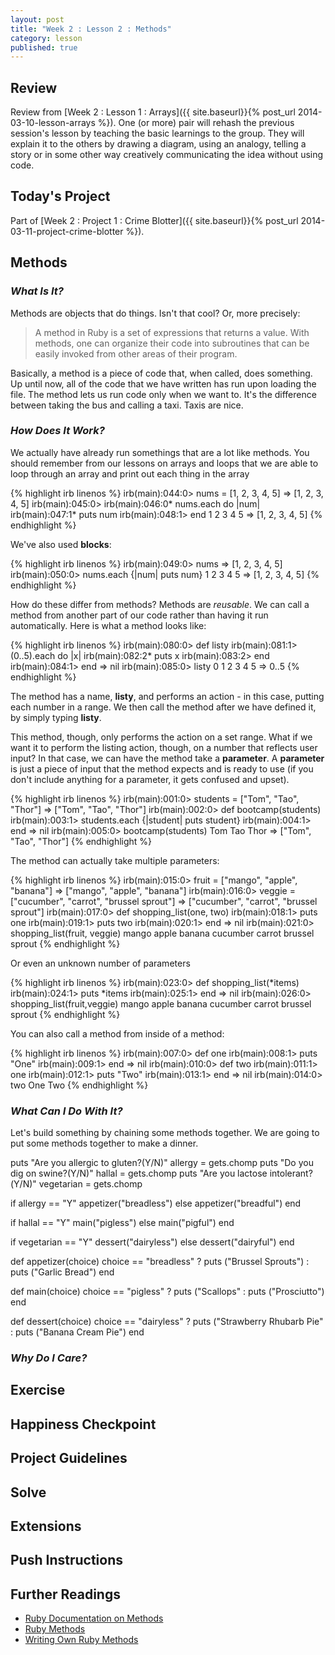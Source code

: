 ```yaml
---
layout: post
title: "Week 2 : Lesson 2 : Methods"
category: lesson
published: true
---
```


## Review

Review from [Week 2 : Lesson 1 : Arrays]({{ site.baseurl}}{% post_url 2014-03-10-lesson-arrays %}).  One (or more) pair will rehash the previous session's lesson by teaching the basic learnings to the group.  They will explain it to the others by drawing a diagram, using an analogy, telling a story or in some other way creatively communicating the idea without using code.

## Today's Project<a name="todays-project"></a>

Part of [Week 2 : Project 1 : Crime Blotter]({{ site.baseurl}}{% post_url 2014-03-11-project-crime-blotter %}).

## Methods

### _What Is It?_

Methods are objects that do things.  Isn't that cool?  Or, more precisely:

> A method in Ruby is a set of expressions that returns a value. With methods, one can organize their code into subroutines that can be easily invoked from other areas of their program. 

Basically, a method is a piece of code that, when called, does something.  Up until now, all of the code that we have written has run upon loading the file.  The method lets us run code only when we want to.  It's the difference between taking the bus and calling a taxi.  Taxis are nice.  

### _How Does It Work?_

We actually have already run somethings that are a lot like methods.  You should remember from our lessons on arrays and loops that we are able to loop through an array and print out each thing in the array

{% highlight irb linenos %}
irb(main):044:0> nums = [1, 2, 3, 4, 5]
=> [1, 2, 3, 4, 5]
irb(main):045:0> 
irb(main):046:0* nums.each do |num|
irb(main):047:1*     puts num
irb(main):048:1> end
1
2
3
4
5
=> [1, 2, 3, 4, 5]
{% endhighlight %}

We've also used **blocks**:

{% highlight irb linenos %}
irb(main):049:0> nums
=> [1, 2, 3, 4, 5]
irb(main):050:0> nums.each {|num| puts num}
1
2
3
4
5
=> [1, 2, 3, 4, 5]
{% endhighlight %}

How do these differ from methods?  Methods are _reusable_.  We can call a method from another part of our code rather than having it run automatically.  Here is what a method looks like:

{% highlight irb linenos %}
irb(main):080:0> def listy
irb(main):081:1> 	(0..5).each do |x|
irb(main):082:2* 		puts x
irb(main):083:2> 	end
irb(main):084:1> end
=> nil
irb(main):085:0> listy
0
1
2
3
4
5
=> 0..5
{% endhighlight %}

The method has a name, **listy**, and performs an action - in this case, putting each number in a range.  We then call the method after we have defined it, by simply typing **listy**. 

This method, though, only performs the action on a set range. What if we want it to perform the listing action, though, on a number that reflects user input?  In that case, we can have the method take a **parameter**.  A **parameter** is just a piece of input that the method expects and is ready to use (if you don't include anything for a parameter, it gets confused and upset).  

{% highlight irb linenos %}
irb(main):001:0> students = ["Tom", "Tao", "Thor"]
=> ["Tom", "Tao", "Thor"]
irb(main):002:0> def bootcamp(students)
irb(main):003:1> students.each {|student| puts student}
irb(main):004:1> end
=> nil
irb(main):005:0> bootcamp(students)
Tom
Tao
Thor
=> ["Tom", "Tao", "Thor"]
{% endhighlight %}

The method can actually take multiple parameters:

{% highlight irb linenos %}
irb(main):015:0> fruit = ["mango", "apple", "banana"]
=> ["mango", "apple", "banana"]
irb(main):016:0> veggie = ["cucumber", "carrot", "brussel sprout"]
=> ["cucumber", "carrot", "brussel sprout"]
irb(main):017:0> def shopping_list(one, two)
irb(main):018:1> puts one
irb(main):019:1> puts two
irb(main):020:1> end
=> nil
irb(main):021:0> shopping_list(fruit, veggie)
mango
apple
banana
cucumber
carrot
brussel sprout
{% endhighlight %}

Or even an unknown number of parameters

{% highlight irb linenos %}
irb(main):023:0> def shopping_list(*items)
irb(main):024:1> puts *items
irb(main):025:1> end
=> nil
irb(main):026:0> shopping_list(fruit,veggie)
mango
apple
banana
cucumber
carrot
brussel sprout
{% endhighlight %}

You can also call a method from inside of a method:

{% highlight irb linenos %}
irb(main):007:0> def one
irb(main):008:1> 	puts "One"
irb(main):009:1> end
=> nil
irb(main):010:0> def two
irb(main):011:1> 	one
irb(main):012:1> 	puts "Two"
irb(main):013:1> end
=> nil
irb(main):014:0> two
One
Two
{% endhighlight %}

### _What Can I Do With It?_

Let's build something by chaining some methods together.  We are going to put some methods together to make a dinner.  

puts "Are you allergic to gluten?(Y/N)"
allergy = gets.chomp
puts "Do you dig on swine?(Y/N)"
hallal = gets.chomp
puts "Are you lactose intolerant?(Y/N)"
vegetarian = gets.chomp

if allergy == "Y"
	appetizer("breadless")
else
	appetizer("breadful")
end

if hallal == "Y"
	main("pigless")
else
	main("pigful")
end

if vegetarian == "Y"
	dessert("dairyless")
else
	dessert("dairyful")
end

def appetizer(choice)
	choice == "breadless" ? puts ("Brussel Sprouts") : puts ("Garlic Bread")
end

def main(choice)
	choice == "pigless" ? puts ("Scallops" : puts ("Prosciutto")
end

def dessert(choice)
	choice == "dairyless" ? puts ("Strawberry Rhubarb Pie" : puts ("Banana Cream Pie")
end

### _Why Do I Care?_

## Exercise

## Happiness Checkpoint

## Project Guidelines

## Solve

## Extensions

## Push Instructions

## Further Readings

* [Ruby Documentation on Methods](http://www.ruby-doc.org/core-2.1.0/Method.html)
* [Ruby Methods](http://www.tutorialspoint.com/ruby/ruby_methods.htm)
* [Writing Own Ruby Methods](http://rubylearning.com/satishtalim/writing_own_ruby_methods.html)